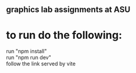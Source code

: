 ## graphics lab assignments at ASU   
# to run do the following:  
run "npm install"  
run "npm run dev"  
follow the link served by vite  
